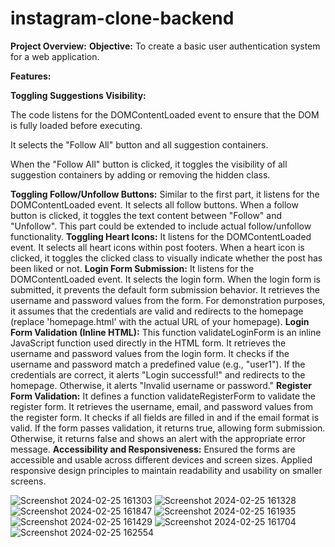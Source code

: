 
# instagram-clone-backend
**Project Overview:**
**Objective:** To create a basic user authentication system for a web application.

**Features:**

**Toggling Suggestions Visibility:**

The code listens for the DOMContentLoaded event to ensure that the DOM is fully loaded before executing.

It selects the "Follow All" button and all suggestion containers.

When the "Follow All" button is clicked, it toggles the visibility of all suggestion containers by adding or removing the hidden class.

**Toggling Follow/Unfollow Buttons:**
Similar to the first part, it listens for the DOMContentLoaded event.
It selects all follow buttons.
When a follow button is clicked, it toggles the text content between "Follow" and "Unfollow".
This part could be extended to include actual follow/unfollow functionality.
**Toggling Heart Icons:**
It listens for the DOMContentLoaded event.
It selects all heart icons within post footers.
When a heart icon is clicked, it toggles the clicked class to visually indicate whether the post has been liked or not.
**Login Form Submission:**
It listens for the DOMContentLoaded event.
It selects the login form.
When the login form is submitted, it prevents the default form submission behavior.
It retrieves the username and password values from the form.
For demonstration purposes, it assumes that the credentials are valid and redirects to the homepage (replace 'homepage.html' with the actual URL of your homepage).
**Login Form Validation (Inline HTML):**
This function validateLoginForm is an inline JavaScript function used directly in the HTML form.
It retrieves the username and password values from the login form.
It checks if the username and password match a predefined value (e.g., "user1").
If the credentials are correct, it alerts "Login successful!" and redirects to the homepage. Otherwise, it alerts "Invalid username or password."
**Register Form Validation:**
It defines a function validateRegisterForm to validate the register form.
It retrieves the username, email, and password values from the register form.
It checks if all fields are filled in and if the email format is valid.
If the form passes validation, it returns true, allowing form submission. Otherwise, it returns false and shows an alert with the appropriate error message.
**Accessibility and Responsiveness:**
Ensured the forms are accessible and usable across different devices and screen sizes.
Applied responsive design principles to maintain readability and usability on smaller screens.

![Screenshot 2024-02-25 161303](https://github.com/thabitha2505/instagram-clone-backend/assets/118505858/3d996f9c-dd88-48cb-88bc-6b895d7fed99)
![Screenshot 2024-02-25 161328](https://github.com/thabitha2505/instagram-clone-backend/assets/118505858/c12833a0-3054-437e-ae97-f7e624145691)
![Screenshot 2024-02-25 161847](https://github.com/thabitha2505/instagram-clone-backend/assets/118505858/0dd46ce5-d36f-49e8-b8d8-2acadb4f3df0)
![Screenshot 2024-02-25 161935](https://github.com/thabitha2505/instagram-clone-backend/assets/118505858/dc3cc8ad-b72a-4507-aaff-e46db7dd28f7)
![Screenshot 2024-02-25 161429](https://github.com/thabitha2505/instagram-clone-backend/assets/118505858/58019199-0cf0-4537-a25d-a53fbec3b35c)
![Screenshot 2024-02-25 161704](https://github.com/thabitha2505/instagram-clone-backend/assets/118505858/591de797-4675-400f-82dc-6b5d128cbbf0)
![Screenshot 2024-02-25 162554](https://github.com/thabitha2505/instagram-clone-backend/assets/118505858/980e9b56-00ad-47d1-9dc4-57a8f01246bf)
